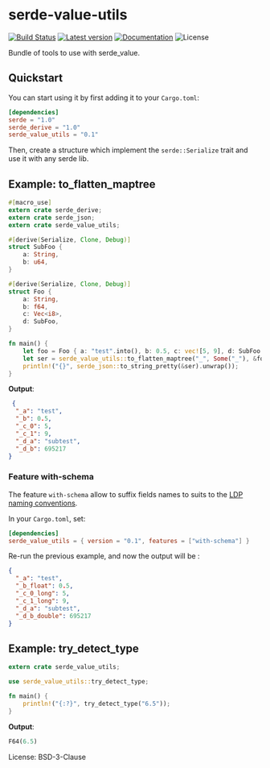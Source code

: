 # serde-value-utils


[![Build Status](https://travis-ci.org/cdumay/rust-serde-value-utils.svg?branch=master)](https://travis-ci.org/cdumay/rust-serde-value-utils) 
[![Latest version](https://img.shields.io/crates/v/serde-value-utils.svg)](https://crates.io/crates/serde-value-utils)
[![Documentation](https://docs.rs/serde-value-utils/badge.svg)](https://docs.rs/serde-value-utils) 
![License](https://img.shields.io/crates/l/serde-value-utils.svg)

Bundle of tools to use with serde_value.

## Quickstart

You can start using it by first adding it to your `Cargo.toml`:

```toml
[dependencies]
serde = "1.0"
serde_derive = "1.0"
serde_value_utils = "0.1"
```

Then, create a structure which implement the `serde::Serialize` trait and use it with any
serde lib.

## Example: to_flatten_maptree

```rust
#[macro_use]
extern crate serde_derive;
extern crate serde_json;
extern crate serde_value_utils;

#[derive(Serialize, Clone, Debug)]
struct SubFoo {
    a: String,
    b: u64,
}

#[derive(Serialize, Clone, Debug)]
struct Foo {
    a: String,
    b: f64,
    c: Vec<i8>,
    d: SubFoo,
}

fn main() {
    let foo = Foo { a: "test".into(), b: 0.5, c: vec![5, 9], d: SubFoo { a: "subtest".into(), b: 695217 } };
    let ser = serde_value_utils::to_flatten_maptree("_", Some("_"), &foo).unwrap();
    println!("{}", serde_json::to_string_pretty(&ser).unwrap());
}
```
**Output**:
```json
 {
  "_a": "test",
  "_b": 0.5,
  "_c_0": 5,
  "_c_1": 9,
  "_d_a": "subtest",
  "_d_b": 695217
}
```
### Feature with-schema

The feature `with-schema` allow to suffix fields names to suits to the
[LDP naming conventions](https://docs.ovh.com/fr/logs-data-platform/field-naming-conventions/).

In your `Cargo.toml`, set:

```toml
[dependencies]
serde_value_utils = { version = "0.1", features = ["with-schema"] }
```

Re-run the previous example, and now the output will be :

```json
{
  "_a": "test",
  "_b_float": 0.5,
  "_c_0_long": 5,
  "_c_1_long": 9,
  "_d_a": "subtest",
  "_d_b_double": 695217
}
```
## Example: try_detect_type

```rust
extern crate serde_value_utils;

use serde_value_utils::try_detect_type;

fn main() {
    println!("{:?}", try_detect_type("6.5"));
}
```
**Output**:
```rust
F64(6.5)
```



License: BSD-3-Clause
